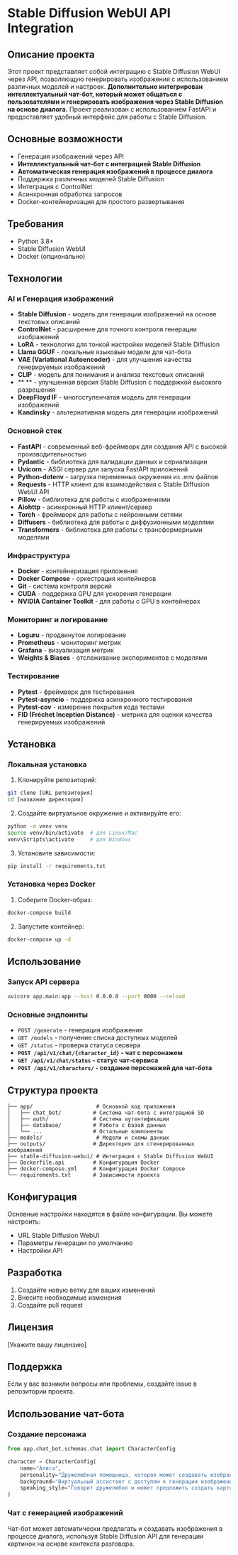 # Stable Diffusion WebUI API Integration

## Описание проекта
Этот проект представляет собой интеграцию с Stable Diffusion WebUI через API, позволяющую генерировать изображения с использованием различных моделей и настроек. **Дополнительно интегрирован интеллектуальный чат-бот, который может общаться с пользователями и генерировать изображения через Stable Diffusion на основе диалога.** Проект реализован с использованием FastAPI и предоставляет удобный интерфейс для работы с Stable Diffusion.

## Основные возможности
- Генерация изображений через API
- **Интеллектуальный чат-бот с интеграцией Stable Diffusion**
- **Автоматическая генерация изображений в процессе диалога**
- Поддержка различных моделей Stable Diffusion
- Интеграция с ControlNet
- Асинхронная обработка запросов
- Docker-контейнеризация для простого развертывания

## Требования
- Python 3.8+
- Stable Diffusion WebUI
- Docker (опционально)

## Технологии

### AI и Генерация изображений
- **Stable Diffusion** - модель для генерации изображений на основе текстовых описаний
- **ControlNet** - расширение для точного контроля генерации изображений
- **LoRA** - технология для тонкой настройки моделей Stable Diffusion
- **Llama GGUF** - локальные языковые модели для чат-бота
- **VAE (Variational Autoencoder)** - для улучшения качества генерируемых изображений
- **CLIP** - модель для понимания и анализа текстовых описаний
- **    ** - улучшенная версия Stable Diffusion с поддержкой высокого разрешения
- **DeepFloyd IF** - многоступенчатая модель для генерации изображений
- **Kandinsky** - альтернативная модель для генерации изображений

### Основной стек
- **FastAPI** - современный веб-фреймворк для создания API с высокой производительностью
- **Pydantic** - библиотека для валидации данных и сериализации
- **Uvicorn** - ASGI сервер для запуска FastAPI приложений
- **Python-dotenv** - загрузка переменных окружения из .env файлов
- **Requests** - HTTP клиент для взаимодействия с Stable Diffusion WebUI API
- **Pillow** - библиотека для работы с изображениями
- **Aiohttp** - асинхронный HTTP клиент/сервер
- **Torch** - фреймворк для работы с нейронными сетями
- **Diffusers** - библиотека для работы с диффузионными моделями
- **Transformers** - библиотека для работы с трансформерными моделями

### Инфраструктура
- **Docker** - контейнеризация приложения
- **Docker Compose** - оркестрация контейнеров
- **Git** - система контроля версий
- **CUDA** - поддержка GPU для ускорения генерации
- **NVIDIA Container Toolkit** - для работы с GPU в контейнерах

### Мониторинг и логирование
- **Loguru** - продвинутое логирование
- **Prometheus** - мониторинг метрик
- **Grafana** - визуализация метрик
- **Weights & Biases** - отслеживание экспериментов с моделями

### Тестирование
- **Pytest** - фреймворк для тестирования
- **Pytest-asyncio** - поддержка асинхронного тестирования
- **Pytest-cov** - измерение покрытия кода тестами
- **FID (Fréchet Inception Distance)** - метрика для оценки качества генерируемых изображений

## Установка

### Локальная установка
1. Клонируйте репозиторий:
```bash
git clone [URL репозитория]
cd [название директории]
```

2. Создайте виртуальное окружение и активируйте его:
```bash
python -m venv venv
source venv/bin/activate  # для Linux/Mac
venv\Scripts\activate     # для Windows
```

3. Установите зависимости:
```bash
pip install -r requirements.txt
```

### Установка через Docker
1. Соберите Docker-образ:
```bash
docker-compose build
```

2. Запустите контейнер:
```bash
docker-compose up -d
```

## Использование

### Запуск API сервера
```bash
uvicorn app.main:app --host 0.0.0.0 --port 8000 --reload
```

### Основные эндпоинты
- `POST /generate` - генерация изображения
- `GET /models` - получение списка доступных моделей
- `GET /status` - проверка статуса сервера
- **`POST /api/v1/chat/{character_id}` - чат с персонажем**
- **`GET /api/v1/chat/status` - статус чат-сервиса**
- **`POST /api/v1/characters/` - создание персонажей для чат-бота**

## Структура проекта
```
├── app/                    # Основной код приложения
│   ├── chat_bot/          # Система чат-бота с интеграцией SD
│   ├── auth/              # Система аутентификации
│   ├── database/          # Работа с базой данных
│   └── ...                # Остальные компоненты
├── models/                 # Модели и схемы данных
├── outputs/               # Директория для сгенерированных изображений
├── stable-diffusion-webui/ # Интеграция с Stable Diffusion WebUI
├── Dockerfile.api         # Конфигурация Docker
├── docker-compose.yml     # Конфигурация Docker Compose
└── requirements.txt       # Зависимости проекта
```

## Конфигурация
Основные настройки находятся в файле конфигурации. Вы можете настроить:
- URL Stable Diffusion WebUI
- Параметры генерации по умолчанию
- Настройки API

## Разработка
1. Создайте новую ветку для ваших изменений
2. Внесите необходимые изменения
3. Создайте pull request

## Лицензия
[Укажите вашу лицензию]

## Поддержка
Если у вас возникли вопросы или проблемы, создайте issue в репозитории проекта.

## Использование чат-бота

### Создание персонажа
```python
from app.chat_bot.schemas.chat import CharacterConfig

character = CharacterConfig(
    name="Алиса",
    personality="Дружелюбная помощница, которая может создавать изображения",
    background="Виртуальный ассистент с доступом к генерации изображений",
    speaking_style="Говорит дружелюбно и может предложить создать картинку"
)
```

### Чат с генерацией изображений
Чат-бот может автоматически предлагать и создавать изображения в процессе диалога, используя Stable Diffusion API для генерации картинок на основе контекста разговора. 